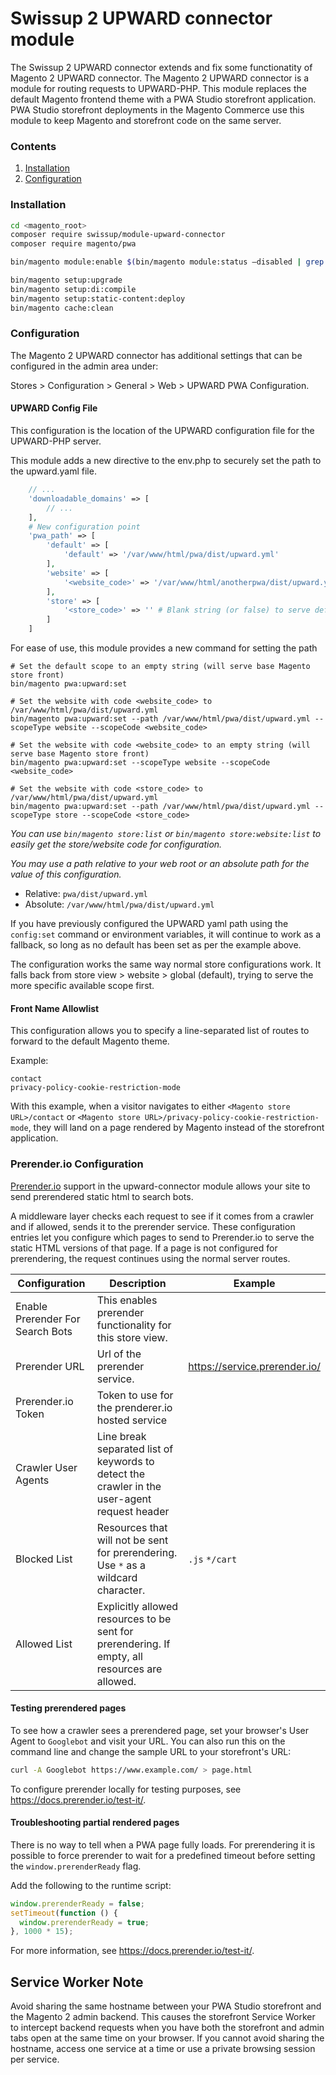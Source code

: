 # Swissup 2 UPWARD connector module

The Swissup 2 UPWARD connector extends and fix some functionatity of Magento 2 UPWARD connector.
The Magento 2 UPWARD connector is a module for routing requests to UPWARD-PHP. This module replaces the default Magento frontend theme with a PWA Studio storefront application.
PWA Studio storefront deployments in the Magento Commerce use this module to keep Magento and storefront code on the same server.


### Contents

 1. [Installation](#installation)
 2. [Configuration](#configuration)

### Installation

```bash
cd <magento_root>
composer require swissup/module-upward-connector
composer require magento/pwa

bin/magento module:enable $(bin/magento module:status –disabled | grep 'Swissup_Core\|Pwa\|Aux\|Upward' | tr '\r\n' ' ')

bin/magento setup:upgrade
bin/magento setup:di:compile
bin/magento setup:static-content:deploy
bin/magento cache:clean

```

### Configuration
The Magento 2 UPWARD connector has additional settings that can be configured in the admin area under:

Stores > Configuration > General > Web > UPWARD PWA Configuration.

#### UPWARD Config File

This configuration is the location of the UPWARD configuration file for the UPWARD-PHP server.

This module adds a new directive to the env.php to securely set the path to the upward.yaml file.
```php
    // ...
    'downloadable_domains' => [
        // ...
    ],
    # New configuration point
    'pwa_path' => [
        'default' => [
            'default' => '/var/www/html/pwa/dist/upward.yml'
        ],
        'website' => [
            '<website_code>' => '/var/www/html/anotherpwa/dist/upward.yml' # Can point a website to a different installation
        ],
        'store' => [
            '<store_code>' => '' # Blank string (or false) to serve default Magento storefront
        ]
    ]
```

For ease of use, this module provides a new command for setting the path
```shell
# Set the default scope to an empty string (will serve base Magento store front)
bin/magento pwa:upward:set

# Set the website with code <website_code> to /var/www/html/pwa/dist/upward.yml
bin/magento pwa:upward:set --path /var/www/html/pwa/dist/upward.yml --scopeType website --scopeCode <website_code>

# Set the website with code <website_code> to an empty string (will serve base Magento store front)
bin/magento pwa:upward:set --scopeType website --scopeCode <website_code>

# Set the website with code <store_code> to /var/www/html/pwa/dist/upward.yml
bin/magento pwa:upward:set --path /var/www/html/pwa/dist/upward.yml --scopeType store --scopeCode <store_code>
```

_You can use `bin/magento store:list` or `bin/magento store:website:list` to easily get the store/website code for configuration._

_You may use a path relative to your web root or an absolute path for the value of this configuration._
- Relative: `pwa/dist/upward.yml`
- Absolute: `/var/www/html/pwa/dist/upward.yml`

If you have previously configured the UPWARD yaml path using the `config:set` command or environment variables, it will continue to work as a fallback, so long as no
default has been set as per the example above.

The configuration works the same way normal store configurations work. It falls back from store view > website > global (default),
trying to serve the more specific available scope first.

#### Front Name Allowlist

This configuration allows you to specify a line-separated list of routes to forward to the default Magento theme.

Example:

```text
contact
privacy-policy-cookie-restriction-mode
```

With this example, when a visitor navigates to either `<Magento store URL>/contact` or `<Magento store URL>/privacy-policy-cookie-restriction-mode`, they will land on a page rendered by Magento instead of the storefront application.

### Prerender.io Configuration

[Prerender.io][] support in the upward-connector module allows your site to send prerendered static html to search bots.

A middleware layer checks each request to see if it comes from a crawler and if allowed, sends it to the prerender service.
These configuration entries let you configure which pages to send to Prerender.io to serve the static HTML versions of that page.
If a page is not configured for prerendering, the request continues using the normal server routes.

| Configuration                    | Description                                                                                    | Example                       |
| -------------------------------- | ---------------------------------------------------------------------------------------------- | ----------------------------- |
| Enable Prerender For Search Bots | This enables prerender functionality for this store view.                                      |                               |
| Prerender URL                    | Url of the prerender service.                                                                  | https://service.prerender.io/ |
| Prerender.io Token               | Token to use for the prenderer.io hosted service                                               |                               |
| Crawler User Agents              | Line break separated list of keywords to detect the crawler in the user-agent request header   |                               |
| Blocked List                     | Resources that will not be sent for prerendering. Use `*` as a wildcard character.             | `.js` `*/cart`                |
| Allowed List                     | Explicitly allowed resources to be sent for prerendering. If empty, all resources are allowed. |                               |

#### Testing prerendered pages

To see how a crawler sees a prerendered page, set your browser's User Agent to `Googlebot` and visit your URL.
You can also run this on the command line and change the sample URL to your storefront's URL:

```sh
curl -A Googlebot https://www.example.com/ > page.html
```

To configure prerender locally for testing purposes, see https://docs.prerender.io/test-it/.

#### Troubleshooting partial rendered pages

There is no way to tell when a PWA page fully loads.
For prerendering it is possible to force prerender to wait for a predefined timeout before setting the `window.prerenderReady` flag.

Add the following to the runtime script:

```js
window.prerenderReady = false;
setTimeout(function () {
  window.prerenderReady = true;
}, 1000 * 15);
```

For more information, see https://docs.prerender.io/test-it/.

## Service Worker Note

Avoid sharing the same hostname between your PWA Studio storefront and the Magento 2 admin backend.
This causes the storefront Service Worker to intercept backend requests when you have both the storefront and admin tabs open at the same time on your browser.
If you cannot avoid sharing the hostname, access one service at a time or use a private browsing session per service.

[upward-php]: https://github.com/magento/upward-php
[magento cloud deployment]: http://pwastudio.io/tutorials/cloud-deploy/
[prerender.io]: https://docs.prerender.io/
[system-specific best practices]: https://devdocs.magento.com/guides/v2.4/config-guide/prod/config-reference-var-name.html
